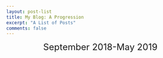 ```yaml
---
layout: post-list
title: My Blog: A Progression
excerpt: "A List of Posts"
comments: false
---
```


<center><font size="5">September 2018-May 2019</font></center>
